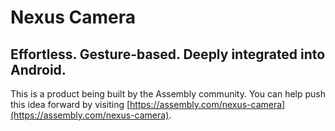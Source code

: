 # Nexus Camera

## Effortless. Gesture-based. Deeply integrated into Android.

This is a product being built by the Assembly community. You can help push this idea forward by visiting [https://assembly.com/nexus-camera](https://assembly.com/nexus-camera).

